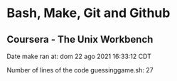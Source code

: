 # Bash, Make, Git and Github
## Coursera - The Unix Workbench

Date make ran at: dom 22 ago 2021 16:33:12 CDT

Number of lines of the code guessinggame.sh: 27
